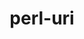 ---
title: "perl-uri"
layout: cache
categories: [package, develop]
meta: {"compilers": ["none"], "num_specs": 54, "num_specs_by_stack": {"data-vis-sdk": 27, "hep": 27, "root": 54}, "oss": ["ubuntu20.04", "ubuntu22.04", "ubuntu24.04"], "platforms": ["linux"], "stacks": ["data-vis-sdk", "hep", "root"], "targets": ["x86_64_v3"], "versions": ["5.08"]}
spec_details: [{"compiler": "none", "hash": "2yi3nyrruq7snstenqautcvkz52fkhk2", "os": "ubuntu22.04", "platform": "linux", "size": "-", "stacks": ["hep", "root"], "target": "x86_64_v3", "variants": ["build_system=perl"], "versions": ["5.08"]}, {"compiler": "none", "hash": "4wi5twpywov474e4im5vmjxsjmud465x", "os": "ubuntu20.04", "platform": "linux", "size": "-", "stacks": ["data-vis-sdk", "root"], "target": "x86_64_v3", "variants": ["build_system=perl"], "versions": ["5.08"]}, {"compiler": "none", "hash": "57gptphjairtsob2wfp6pxrqtav2cm6r", "os": "ubuntu20.04", "platform": "linux", "size": "-", "stacks": ["data-vis-sdk", "root"], "target": "x86_64_v3", "variants": ["build_system=perl"], "versions": ["5.08"]}, {"compiler": "none", "hash": "5fp3yarxcj4pap772mpatvw53fzlpbne", "os": "ubuntu24.04", "platform": "linux", "size": "-", "stacks": ["hep", "root"], "target": "x86_64_v3", "variants": ["build_system=perl"], "versions": ["5.08"]}, {"compiler": "none", "hash": "5r4jjlzcadl6vrz2f2xsfr4mffy2jq2e", "os": "ubuntu22.04", "platform": "linux", "size": "-", "stacks": ["hep", "root"], "target": "x86_64_v3", "variants": ["build_system=perl"], "versions": ["5.08"]}, {"compiler": "none", "hash": "5tp65gdsk25inqx4gzqtfut3rm3s4xet", "os": "ubuntu22.04", "platform": "linux", "size": "-", "stacks": ["hep", "root"], "target": "x86_64_v3", "variants": ["build_system=perl"], "versions": ["5.08"]}, {"compiler": "none", "hash": "66ithrffuczmhfwu6y2ujmmjdgha3gmk", "os": "ubuntu22.04", "platform": "linux", "size": "-", "stacks": ["hep", "root"], "target": "x86_64_v3", "variants": ["build_system=perl"], "versions": ["5.08"]}, {"compiler": "none", "hash": "7ff4hzfvpafrdc7s5jswjfd5fhjtdk6u", "os": "ubuntu20.04", "platform": "linux", "size": "-", "stacks": ["data-vis-sdk", "root"], "target": "x86_64_v3", "variants": ["build_system=perl"], "versions": ["5.08"]}, {"compiler": "none", "hash": "7n7hi44w3tah4bcpc3d7klnrjqwrtyrz", "os": "ubuntu24.04", "platform": "linux", "size": "-", "stacks": ["hep", "root"], "target": "x86_64_v3", "variants": ["build_system=perl"], "versions": ["5.08"]}, {"compiler": "none", "hash": "a5d3odbjgxoovxfcnndbukt2kc2nbgdy", "os": "ubuntu22.04", "platform": "linux", "size": "-", "stacks": ["hep", "root"], "target": "x86_64_v3", "variants": ["build_system=perl"], "versions": ["5.08"]}, {"compiler": "none", "hash": "aoospeequs5pdouhkdmroxtodzxd2y5b", "os": "ubuntu20.04", "platform": "linux", "size": "-", "stacks": ["data-vis-sdk", "root"], "target": "x86_64_v3", "variants": ["build_system=perl"], "versions": ["5.08"]}, {"compiler": "none", "hash": "ayg25glhg3ps5krg5jf2b7on3cujk7nr", "os": "ubuntu20.04", "platform": "linux", "size": "-", "stacks": ["data-vis-sdk", "root"], "target": "x86_64_v3", "variants": ["build_system=perl"], "versions": ["5.08"]}, {"compiler": "none", "hash": "boatszyvzvwkot7fr2kvk2blade66d6y", "os": "ubuntu20.04", "platform": "linux", "size": "-", "stacks": ["data-vis-sdk", "root"], "target": "x86_64_v3", "variants": ["build_system=perl"], "versions": ["5.08"]}, {"compiler": "none", "hash": "cyonroqfdgv6v7qk2mllcdmlchfrmlad", "os": "ubuntu22.04", "platform": "linux", "size": "-", "stacks": ["hep", "root"], "target": "x86_64_v3", "variants": ["build_system=perl"], "versions": ["5.08"]}, {"compiler": "none", "hash": "ef2l652tcqkrcfervoqvdqqijbduai3k", "os": "ubuntu22.04", "platform": "linux", "size": "-", "stacks": ["hep", "root"], "target": "x86_64_v3", "variants": ["build_system=perl"], "versions": ["5.08"]}, {"compiler": "none", "hash": "ezzgavtmpjyrolpt5rbm7icjtqodrsoe", "os": "ubuntu22.04", "platform": "linux", "size": "-", "stacks": ["hep", "root"], "target": "x86_64_v3", "variants": ["build_system=perl"], "versions": ["5.08"]}, {"compiler": "none", "hash": "fg2akkefjsdecwjsg2cagycg4thx3vli", "os": "ubuntu20.04", "platform": "linux", "size": "-", "stacks": ["data-vis-sdk", "root"], "target": "x86_64_v3", "variants": ["build_system=perl"], "versions": ["5.08"]}, {"compiler": "none", "hash": "g2rjfteyansgsfiutv4aaqgwfwe5ijg6", "os": "ubuntu22.04", "platform": "linux", "size": "-", "stacks": ["hep", "root"], "target": "x86_64_v3", "variants": ["build_system=perl"], "versions": ["5.08"]}, {"compiler": "none", "hash": "g726tfxlpibufkyydjdk7quuivq7w5dn", "os": "ubuntu22.04", "platform": "linux", "size": "-", "stacks": ["hep", "root"], "target": "x86_64_v3", "variants": ["build_system=perl"], "versions": ["5.08"]}, {"compiler": "none", "hash": "gjhgbf63ro37w5hjy2og45yydvvclqb3", "os": "ubuntu20.04", "platform": "linux", "size": "-", "stacks": ["data-vis-sdk", "root"], "target": "x86_64_v3", "variants": ["build_system=perl"], "versions": ["5.08"]}, {"compiler": "none", "hash": "gma6r54ry2yjsgw3ro2qjf4kdsrct526", "os": "ubuntu20.04", "platform": "linux", "size": "-", "stacks": ["data-vis-sdk", "root"], "target": "x86_64_v3", "variants": ["build_system=perl"], "versions": ["5.08"]}, {"compiler": "none", "hash": "gu5vhykrcxwy7nxu4t4x4dyxq7wpnoss", "os": "ubuntu20.04", "platform": "linux", "size": "-", "stacks": ["data-vis-sdk", "root"], "target": "x86_64_v3", "variants": ["build_system=perl"], "versions": ["5.08"]}, {"compiler": "none", "hash": "gzhimplb6ngrhqmb2qag6nprctwvom4b", "os": "ubuntu20.04", "platform": "linux", "size": "-", "stacks": ["data-vis-sdk", "root"], "target": "x86_64_v3", "variants": ["build_system=perl"], "versions": ["5.08"]}, {"compiler": "none", "hash": "hn35cj7bu7v6ssvgln6egjktj5jrmcmo", "os": "ubuntu22.04", "platform": "linux", "size": "-", "stacks": ["hep", "root"], "target": "x86_64_v3", "variants": ["build_system=perl"], "versions": ["5.08"]}, {"compiler": "none", "hash": "ht4q4hw3emsquaavulekudnwqyxmw4to", "os": "ubuntu20.04", "platform": "linux", "size": "-", "stacks": ["data-vis-sdk", "root"], "target": "x86_64_v3", "variants": ["build_system=perl"], "versions": ["5.08"]}, {"compiler": "none", "hash": "irlkx47izawsobqdnl65vub6tw5xw2up", "os": "ubuntu20.04", "platform": "linux", "size": "-", "stacks": ["data-vis-sdk", "root"], "target": "x86_64_v3", "variants": ["build_system=perl"], "versions": ["5.08"]}, {"compiler": "none", "hash": "j32mrxpsgsa4t6auqjfgmzjj65dktcju", "os": "ubuntu20.04", "platform": "linux", "size": "-", "stacks": ["data-vis-sdk", "root"], "target": "x86_64_v3", "variants": ["build_system=perl"], "versions": ["5.08"]}, {"compiler": "none", "hash": "jd3jkgz4akgshoiv4x3agvdkehp6y6pr", "os": "ubuntu20.04", "platform": "linux", "size": "-", "stacks": ["data-vis-sdk", "root"], "target": "x86_64_v3", "variants": ["build_system=perl"], "versions": ["5.08"]}, {"compiler": "none", "hash": "jfyke4k3fqytr5lra7k3yz4o2zdsyfvf", "os": "ubuntu22.04", "platform": "linux", "size": "-", "stacks": ["hep", "root"], "target": "x86_64_v3", "variants": ["build_system=perl"], "versions": ["5.08"]}, {"compiler": "none", "hash": "kgyhcd64g35braxhenghtbolotpymjly", "os": "ubuntu24.04", "platform": "linux", "size": "-", "stacks": ["hep", "root"], "target": "x86_64_v3", "variants": ["build_system=perl"], "versions": ["5.08"]}, {"compiler": "none", "hash": "l4gbc4j2d2xearbzi2vrsoiwncesgvk5", "os": "ubuntu20.04", "platform": "linux", "size": "-", "stacks": ["data-vis-sdk", "root"], "target": "x86_64_v3", "variants": ["build_system=perl"], "versions": ["5.08"]}, {"compiler": "none", "hash": "lc2dxo4lkk5ksabbojsxa7ickq426blg", "os": "ubuntu20.04", "platform": "linux", "size": "-", "stacks": ["data-vis-sdk", "root"], "target": "x86_64_v3", "variants": ["build_system=perl"], "versions": ["5.08"]}, {"compiler": "none", "hash": "lctlm4rlfpzww7kspfm7s2uvlh3skgti", "os": "ubuntu22.04", "platform": "linux", "size": "-", "stacks": ["hep", "root"], "target": "x86_64_v3", "variants": ["build_system=perl"], "versions": ["5.08"]}, {"compiler": "none", "hash": "mb5voat5sgquzzuayh42xhhmtzj5f3kl", "os": "ubuntu22.04", "platform": "linux", "size": "-", "stacks": ["hep", "root"], "target": "x86_64_v3", "variants": ["build_system=perl"], "versions": ["5.08"]}, {"compiler": "none", "hash": "mpxx4wwwypozafme3cqqxzydbt46bdis", "os": "ubuntu22.04", "platform": "linux", "size": "-", "stacks": ["hep", "root"], "target": "x86_64_v3", "variants": ["build_system=perl"], "versions": ["5.08"]}, {"compiler": "none", "hash": "mragl3jl5qdvggn3n7uhz7sk2mfffzfb", "os": "ubuntu22.04", "platform": "linux", "size": "-", "stacks": ["hep", "root"], "target": "x86_64_v3", "variants": ["build_system=perl"], "versions": ["5.08"]}, {"compiler": "none", "hash": "n3pfb6ny4czsouy6ji7oowsuasmdzg74", "os": "ubuntu22.04", "platform": "linux", "size": "-", "stacks": ["hep", "root"], "target": "x86_64_v3", "variants": ["build_system=perl"], "versions": ["5.08"]}, {"compiler": "none", "hash": "nkgrifhqtchmyehh6ybmd6b4fidwlpmr", "os": "ubuntu22.04", "platform": "linux", "size": "-", "stacks": ["hep", "root"], "target": "x86_64_v3", "variants": ["build_system=perl"], "versions": ["5.08"]}, {"compiler": "none", "hash": "o6kuce6lkr4a7v3gmpkle6ic3uklixos", "os": "ubuntu20.04", "platform": "linux", "size": "-", "stacks": ["data-vis-sdk", "root"], "target": "x86_64_v3", "variants": ["build_system=perl"], "versions": ["5.08"]}, {"compiler": "none", "hash": "pgdsp5lc5ofqomvedu25k2ztpjct5ftc", "os": "ubuntu20.04", "platform": "linux", "size": "-", "stacks": ["data-vis-sdk", "root"], "target": "x86_64_v3", "variants": ["build_system=perl"], "versions": ["5.08"]}, {"compiler": "none", "hash": "pxhqinthhjwme4jknbhwfs52tvptdajh", "os": "ubuntu24.04", "platform": "linux", "size": "-", "stacks": ["hep", "root"], "target": "x86_64_v3", "variants": ["build_system=perl"], "versions": ["5.08"]}, {"compiler": "none", "hash": "qownys2o4kpiykhw7btijx6fwxwvk6hr", "os": "ubuntu20.04", "platform": "linux", "size": "-", "stacks": ["data-vis-sdk", "root"], "target": "x86_64_v3", "variants": ["build_system=perl"], "versions": ["5.08"]}, {"compiler": "none", "hash": "sbezeflnkyx6wf6cspyyqqubp4hpz222", "os": "ubuntu22.04", "platform": "linux", "size": "-", "stacks": ["hep", "root"], "target": "x86_64_v3", "variants": ["build_system=perl"], "versions": ["5.08"]}, {"compiler": "none", "hash": "shhpcnxgs5vjhf53abdkouhj5obmjjee", "os": "ubuntu20.04", "platform": "linux", "size": "-", "stacks": ["data-vis-sdk", "root"], "target": "x86_64_v3", "variants": ["build_system=perl"], "versions": ["5.08"]}, {"compiler": "none", "hash": "ssdupfpnzrd4oszmbjzxof75muz55s62", "os": "ubuntu22.04", "platform": "linux", "size": "-", "stacks": ["hep", "root"], "target": "x86_64_v3", "variants": ["build_system=perl"], "versions": ["5.08"]}, {"compiler": "none", "hash": "t6obf5jfafacferct7ynlcii6i7xeobg", "os": "ubuntu20.04", "platform": "linux", "size": "-", "stacks": ["data-vis-sdk", "root"], "target": "x86_64_v3", "variants": ["build_system=perl"], "versions": ["5.08"]}, {"compiler": "none", "hash": "tbmehphs6zzxbqh3tfn5hk76n3iljtga", "os": "ubuntu22.04", "platform": "linux", "size": "-", "stacks": ["hep", "root"], "target": "x86_64_v3", "variants": ["build_system=perl"], "versions": ["5.08"]}, {"compiler": "none", "hash": "v6vgkm3tauai65zbpr43eh6eyw6dalun", "os": "ubuntu20.04", "platform": "linux", "size": "-", "stacks": ["data-vis-sdk", "root"], "target": "x86_64_v3", "variants": ["build_system=perl"], "versions": ["5.08"]}, {"compiler": "none", "hash": "vqzb7aepieheqho3o7lrvjuf2mqfe6nd", "os": "ubuntu22.04", "platform": "linux", "size": "-", "stacks": ["hep", "root"], "target": "x86_64_v3", "variants": ["build_system=perl"], "versions": ["5.08"]}, {"compiler": "none", "hash": "w6a7mjagz75geaielkjlwfc62whklwmw", "os": "ubuntu20.04", "platform": "linux", "size": "-", "stacks": ["data-vis-sdk", "root"], "target": "x86_64_v3", "variants": ["build_system=perl"], "versions": ["5.08"]}, {"compiler": "none", "hash": "wfctty3hregaztb6565grjmedzcvw327", "os": "ubuntu20.04", "platform": "linux", "size": "-", "stacks": ["data-vis-sdk", "root"], "target": "x86_64_v3", "variants": ["build_system=perl"], "versions": ["5.08"]}, {"compiler": "none", "hash": "wzuml2hijkkvm5pbofe5zkfbj36ewmdd", "os": "ubuntu20.04", "platform": "linux", "size": "-", "stacks": ["data-vis-sdk", "root"], "target": "x86_64_v3", "variants": ["build_system=perl"], "versions": ["5.08"]}, {"compiler": "none", "hash": "xou5qirlil3voiuo35hggmmowv5q5ahg", "os": "ubuntu24.04", "platform": "linux", "size": "-", "stacks": ["hep", "root"], "target": "x86_64_v3", "variants": ["build_system=perl"], "versions": ["5.08"]}, {"compiler": "none", "hash": "zdwug22dwqc4x5vseu7k3ngujsstqr7h", "os": "ubuntu20.04", "platform": "linux", "size": "-", "stacks": ["data-vis-sdk", "root"], "target": "x86_64_v3", "variants": ["build_system=perl"], "versions": ["5.08"]}]
---